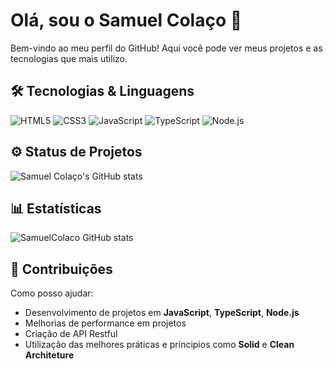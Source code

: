 # Olá, sou o Samuel Colaço 👋

Bem-vindo ao meu perfil do GitHub! Aqui você pode ver meus projetos e as tecnologias que mais utilizo.

## 🛠️ Tecnologias & Linguagens
![HTML5](https://img.shields.io/badge/-HTML5-E34F26?style=flat&logo=html5&logoColor=white)
![CSS3](https://img.shields.io/badge/-CSS3-1572B6?style=flat&logo=css3&logoColor=white)
![JavaScript](https://img.shields.io/badge/-JavaScript-F7DF1E?style=flat&logo=javascript&logoColor=black)
![TypeScript](https://img.shields.io/badge/-TypeScript-3178C6?style=flat&logo=typescript&logoColor=white)
![Node.js](https://img.shields.io/badge/-Node.js-339933?style=flat&logo=node.js&logoColor=white)

## ⚙️ Status de Projetos

![Samuel Colaço's GitHub stats](https://github-readme-stats.vercel.app/api?username=SamuelColaco&show_icons=true&theme=github_dark)

## 📊 Estatísticas

![SamuelColaco GitHub stats](https://github-readme-stats.vercel.app/api?username=SamuelColaco&show_icons=true&theme=radical)

## 🚀 Contribuições

Como posso ajudar:
- Desenvolvimento de projetos em **JavaScript**, **TypeScript**, **Node.js**
- Melhorias de performance em projetos
- Criação de API Restful
- Utilização das melhores práticas e príncipios como **Solid** e **Clean Architeture**
